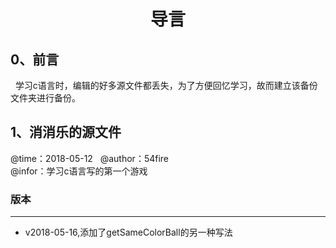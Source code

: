 <h1 align="center">导言</h1>

## 0、前言
&nbsp;&nbsp;学习c语言时，编辑的好多源文件都丢失，为了方便回忆学习，故而建立该备份文件夹进行备份。

## 1、消消乐的源文件
@time：2018-05-12   
@author：54fire  
@infor：学习c语言写的第一个游戏

### 版本
---
* v2018-05-16,添加了getSameColorBall的另一种写法

